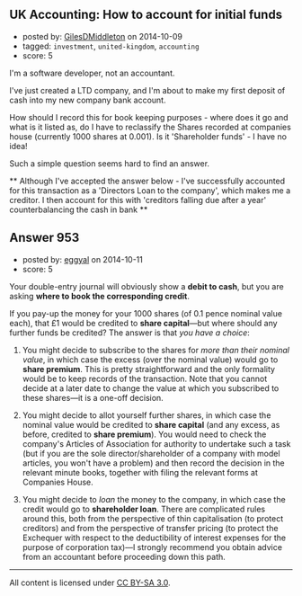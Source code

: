 ## UK Accounting: How to account for initial funds

- posted by: [GilesDMiddleton](https://stackexchange.com/users/268546/gilesdmiddleton) on 2014-10-09
- tagged: `investment`, `united-kingdom`, `accounting`
- score: 5

I'm a software developer, not an accountant.

I've just created a LTD company, and I'm about to make my first deposit of cash into my new company bank account.

How should I record this for book keeping purposes - where does it go and what is it listed as, do I have to reclassify the Shares recorded at companies house (currently 1000 shares at 0.001). Is it 'Shareholder funds' - I have no idea!

Such a simple question seems hard to find an answer.

** Although I've accepted the answer below - I've successfully accounted for this transaction as a 'Directors Loan to the company', which makes me a creditor. I then account for this with 'creditors falling due after a year' counterbalancing the cash in bank **



## Answer 953

- posted by: [eggyal](https://stackexchange.com/users/310184/eggyal) on 2014-10-11
- score: 5

Your double-entry journal will obviously show a **debit to cash**, but you are asking **where to book the corresponding credit**.

If you pay-up the money for your 1000 shares (of 0.1 pence nominal value each), that £1 would be credited to **share capital**&mdash;but where should any further funds be credited?  The answer is that *you have a choice*:

1. You might decide to subscribe to the shares for *more than their nominal value*, in which case the excess (over the nominal value) would go to **share premium**.  This is pretty straightforward and the only formality would be to keep records of the transaction.  Note that you cannot decide at a later date to change the value at which you subscribed to these shares&mdash;it is a one-off decision.

2. You might decide to allot yourself further shares, in which case the nominal value would be credited to **share capital** (and any excess, as before, credited to **share premium**).  You would need to check the company's Articles of Association for authority to undertake such a task (but if you are the sole director/shareholder of a company with model articles, you won't have a problem) and then record the decision in the relevant minute books, together with filing the relevant forms at Companies House.

3. You might decide to *loan* the money to the company, in which case the credit would go to **shareholder loan**.  There are complicated rules around this, both from the perspective of thin capitalisation (to protect creditors) and from the perspective of transfer pricing (to protect the Exchequer with respect to the deductibility of interest expenses for the purpose of corporation tax)&mdash;I strongly recommend you obtain advice from an accountant before proceeding down this path.



---

All content is licensed under [CC BY-SA 3.0](https://creativecommons.org/licenses/by-sa/3.0/).
